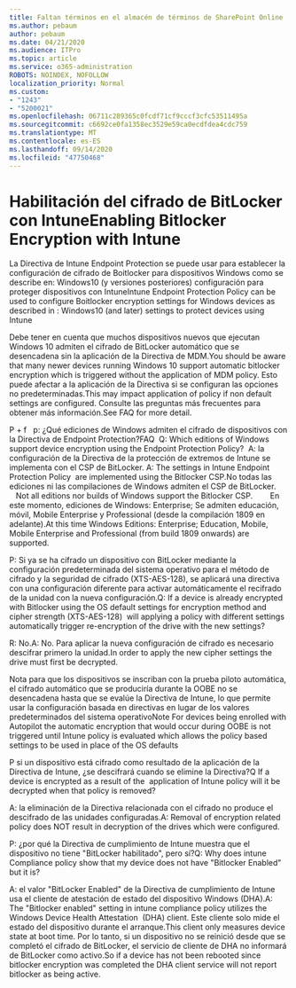 ```yaml
---
title: Faltan términos en el almacén de términos de SharePoint Online
ms.author: pebaum
author: pebaum
ms.date: 04/21/2020
ms.audience: ITPro
ms.topic: article
ms.service: o365-administration
ROBOTS: NOINDEX, NOFOLLOW
localization_priority: Normal
ms.custom:
- "1243"
- "5200021"
ms.openlocfilehash: 06711c289365c0fcdf71cf9cccf3cfc53511495a
ms.sourcegitcommit: c6692ce0fa1358ec3529e59ca0ecdfdea4cdc759
ms.translationtype: MT
ms.contentlocale: es-ES
ms.lasthandoff: 09/14/2020
ms.locfileid: "47750468"
---
```

# <a name="enabling-bitlocker-encryption-with-intune"></a><span data-ttu-id="62140-102">Habilitación del cifrado de BitLocker con Intune</span><span class="sxs-lookup"><span data-stu-id="62140-102">Enabling Bitlocker Encryption with Intune</span></span>

<span data-ttu-id="62140-103">La Directiva de Intune Endpoint Protection se puede usar para establecer la configuración de cifrado de Boitlocker para dispositivos Windows como se describe en: Windows10 (y versiones posteriores) configuración para proteger dispositivos con Intune</span><span class="sxs-lookup"><span data-stu-id="62140-103">Intune Endpoint Protection Policy can be used to configure Boitlocker encryption settings for Windows devices as described in : Windows10 (and later) settings to protect devices using Intune</span></span>

<span data-ttu-id="62140-104">Debe tener en cuenta que muchos dispositivos nuevos que ejecutan Windows 10 admiten el cifrado de BitLocker automático que se desencadena sin la aplicación de la Directiva de MDM.</span><span class="sxs-lookup"><span data-stu-id="62140-104">You should be aware that many newer devices running Windows 10 support automatic bitlocker encryption which is triggered without the application of MDM policy.</span></span> <span data-ttu-id="62140-105">Esto puede afectar a la aplicación de la Directiva si se configuran las opciones no predeterminadas.</span><span class="sxs-lookup"><span data-stu-id="62140-105">This may impact application of policy if non default settings are configured.</span></span> <span data-ttu-id="62140-106">Consulte las preguntas más frecuentes para obtener más información.</span><span class="sxs-lookup"><span data-stu-id="62140-106">See FAQ for more detail.</span></span>


<span data-ttu-id="62140-107">P + f   p: ¿Qué ediciones de Windows admiten el cifrado de dispositivos con la Directiva de Endpoint Protection?</span><span class="sxs-lookup"><span data-stu-id="62140-107">FAQ  Q: Which editions of Windows support device encryption using the Endpoint Protection Policy?</span></span>
<span data-ttu-id="62140-108"> A: la configuración de la Directiva de la protección de extremos de Intune se implementa con el CSP de BitLocker.</span><span class="sxs-lookup"><span data-stu-id="62140-108"> A: The settings in Intune Endpoint Protection Policy  are implemented using the Bitlocker CSP.</span></span><span data-ttu-id="62140-109">No todas las ediciones ni las compilaciones de Windows admiten el CSP de BitLocker. 
     </span><span class="sxs-lookup"><span data-stu-id="62140-109">  Not all editions nor builds of Windows support the Bitlocker CSP. 
     </span></span> <span data-ttu-id="62140-110">En este momento, ediciones de Windows: Enterprise; Se admiten educación, móvil, Mobile Enterprise y Professional (desde la compilación 1809 en adelante).</span><span class="sxs-lookup"><span data-stu-id="62140-110">At this time Windows Editions: Enterprise; Education, Mobile, Mobile Enterprise and Professional (from build 1809 onwards) are supported.</span></span>




<span data-ttu-id="62140-111">P: Si ya se ha cifrado un dispositivo con BitLocker mediante la configuración predeterminada del sistema operativo para el método de cifrado y la seguridad de cifrado (XTS-AES-128), se aplicará una directiva con una configuración diferente para activar automáticamente el recifrado de la unidad con la nueva configuración.</span><span class="sxs-lookup"><span data-stu-id="62140-111">Q: If a device is already encrypted with Bitlocker using the OS default settings for encryption method and cipher strength (XTS-AES-128)  will applying a policy with different settings automatically trigger re-encryption of the drive with the new settings?</span></span>

<span data-ttu-id="62140-112">R: No.</span><span class="sxs-lookup"><span data-stu-id="62140-112">A: No.</span></span> <span data-ttu-id="62140-113">Para aplicar la nueva configuración de cifrado es necesario descifrar primero la unidad.</span><span class="sxs-lookup"><span data-stu-id="62140-113">In order to apply the new cipher settings the drive must first be decrypted.</span></span>

<span data-ttu-id="62140-114">Nota para que los dispositivos se inscriban con la prueba piloto automática, el cifrado automático que se produciría durante la OOBE no se desencadena hasta que se evalúe la Directiva de Intune, lo que permite usar la configuración basada en directivas en lugar de los valores predeterminados del sistema operativo</span><span class="sxs-lookup"><span data-stu-id="62140-114">Note For devices being enrolled with Autopilot the automatic encryption that would occur during OOBE is not triggered until Intune policy is evaluated which allows the policy based settings to be used in place of the OS defaults</span></span>




<span data-ttu-id="62140-115">P si un dispositivo está cifrado como resultado de la aplicación de la Directiva de Intune, ¿se descifrará cuando se elimine la Directiva?</span><span class="sxs-lookup"><span data-stu-id="62140-115">Q If a device is encrypted as a result of the  application of Intune policy will it be decrypted when that policy is removed?</span></span>

<span data-ttu-id="62140-116">A: la eliminación de la Directiva relacionada con el cifrado no produce el descifrado de las unidades configuradas.</span><span class="sxs-lookup"><span data-stu-id="62140-116">A: Removal of encryption related policy does NOT result in decryption of the drives which were configured.</span></span>




<span data-ttu-id="62140-117">P: ¿por qué la Directiva de cumplimiento de Intune muestra que el dispositivo no tiene "BitLocker habilitado", pero sí?</span><span class="sxs-lookup"><span data-stu-id="62140-117">Q: Why does intune Compliance policy show that my device does not have "Bitlocker Enabled" but it is?</span></span>

<span data-ttu-id="62140-118">A: el valor "BitLocker Enabled" de la Directiva de cumplimiento de Intune usa el cliente de atestación de estado del dispositivo Windows (DHA).</span><span class="sxs-lookup"><span data-stu-id="62140-118">A: The "Bitlocker enabled" setting in intune compliance policy utilizes the Windows Device Health Attestation  (DHA) client.</span></span> <span data-ttu-id="62140-119">Este cliente solo mide el estado del dispositivo durante el arranque.</span><span class="sxs-lookup"><span data-stu-id="62140-119">This client only measures device state at boot time.</span></span> <span data-ttu-id="62140-120">Por lo tanto, si un dispositivo no se reinició desde que se completó el cifrado de BitLocker, el servicio de cliente de DHA no informará de BitLocker como activo.</span><span class="sxs-lookup"><span data-stu-id="62140-120">So if a device has not been rebooted since bitlocker encryption was completed the DHA client service will not report bitlocker as being active.</span></span>